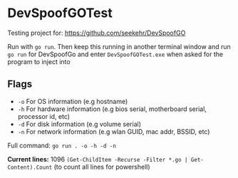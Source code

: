 # DevSpoofGOTest

Testing project for: https://github.com/seekehr/DevSpoofGO

Run with `go run`. Then keep this running in another terminal window and run  `go run` for DevSpoofGo and enter `DevSpoofGOTest.exe` when asked for the program to inject into  

## Flags
- `-o` For OS information (e.g hostname)
- `-h` For hardware information (e.g bios serial, motherboard serial, processor id, etc)
- `-d` For disk information (e.g volume serial)
- `-n` For network information (e.g wlan GUID, mac addr, BSSID, etc)

Full command: `go run . -o -h -d -n`

**Current lines:** 1096
`(Get-ChildItem -Recurse -Filter *.go | Get-Content).Count` (to count all lines for powershell)